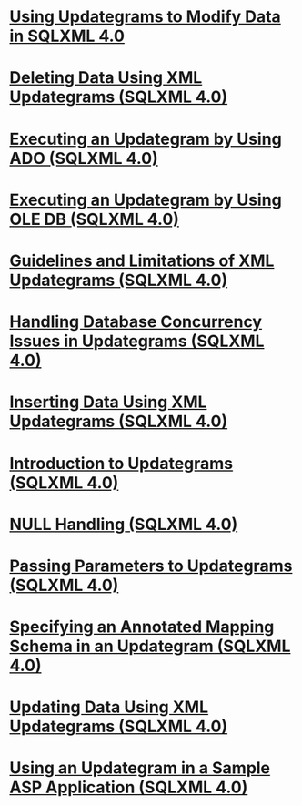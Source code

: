 # [Using Updategrams to Modify Data in SQLXML 4.0](using-updategrams-to-modify-data-in-sqlxml-4-0.md)

# [Deleting Data Using XML Updategrams (SQLXML 4.0)](deleting-data-using-xml-updategrams-sqlxml-4-0.md)
# [Executing an Updategram by Using ADO (SQLXML 4.0)](executing-an-updategram-by-using-ado-sqlxml-4-0.md)
# [Executing an Updategram by Using OLE DB (SQLXML 4.0)](executing-an-updategram-by-using-ole-db-sqlxml-4-0.md)
# [Guidelines and Limitations of XML Updategrams (SQLXML 4.0)](guidelines-and-limitations-of-xml-updategrams-sqlxml-4-0.md)
# [Handling Database Concurrency Issues in Updategrams (SQLXML 4.0)](handling-database-concurrency-issues-in-updategrams-sqlxml-4-0.md)
# [Inserting Data Using XML Updategrams (SQLXML 4.0)](inserting-data-using-xml-updategrams-sqlxml-4-0.md)
# [Introduction to Updategrams (SQLXML 4.0)](introduction-to-updategrams-sqlxml-4-0.md)
# [NULL Handling (SQLXML 4.0)](null-handling-sqlxml-4-0.md)
# [Passing Parameters to Updategrams (SQLXML 4.0)](passing-parameters-to-updategrams-sqlxml-4-0.md)
# [Specifying an Annotated Mapping Schema in an Updategram (SQLXML 4.0)](specifying-an-annotated-mapping-schema-in-an-updategram-sqlxml-4-0.md)
# [Updating Data Using XML Updategrams (SQLXML 4.0)](updating-data-using-xml-updategrams-sqlxml-4-0.md)
# [Using an Updategram in a Sample ASP Application (SQLXML 4.0)](using-an-updategram-in-a-sample-asp-application-sqlxml-4-0.md)
